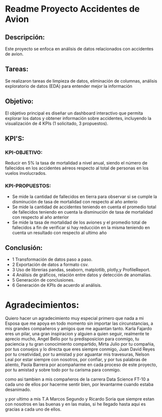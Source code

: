 # Readme Proyecto Accidentes de Avion
## Descripción:
Este proyecto se enfoca en análisis de datos relacionados con accidentes de avion.

## Tareas:
Se realizaron tareas de limpieza de datos, eliminación de columnas, análisis exploratorio de datos (EDA) para entender mejor la información

## Objetivo: 
El objetivo principal es diseñar un dashboard interactivo que permita explorar los datos y obtener información sobre accidentes, incluyendo la visualización de 4 KPIs (1 solicitado, 3 propuestos).

## KPI'S:
### KPI-OBJETIVO:
Reducir en 5% la tasa de mortalidad a nivel anual, siendo el número de fallecidos en los accidentes aéreos respecto al total de personas en los vuelos involucrados.

### KPI-PROPUESTOS:

* Se mide la cantidad de fallecidos en tierra para observar si se cumple la disminución de tasa de mortalidad con respecto al año anterio
* Se mide la cantidad de accidentes teniendo en cuenta el promedio total de fallecidos teniendo en cuenta la disminución de tasa de mortalidad con respecto al año anterior
* Se mide la tasa de mortalidad de los aviones y el promedio total de fallecidos a fin de verificar si hay reducción en la misma teniendo en cuenta un resultado con respecto al ultimo año

## Conclusión:

* 1 Transformación de datos paso a paso.
* 2 Exportación de datos a formato csv.
* 3 Uso de librerias pandas, seaborn, matplotlib, plotly,y  ProfileReport.
* 4 Análisis de gráficos, relación entre datos y detección de anomalías.
* 5 Generación de conclusiones.
* 6 Generación de KPIs de acuerdo al análisis.


# Agradecimientos:
Quiero hacer un agradecimiento muy especial primero que nada a mi Esposa que me apoya en todo momento sin importar las circunstancias, a mis grandes compañeros y amigos que me aguantan tanto. Karla Fajardo eres un pilar, una gran inspiracion y alguien a quien seguir, realmente te aprecio mucho, Angel Bello por tu predisposicion para conmigo, tu paciencia y tu gran conocimiento compartido, Mirta Julio por tu compañia, por tus consejos y lo directa que eres siempre conmigo, Juan David Reyes por tu creatividad, por tu amistad y por aguantar mis travesuras, Nelson Leal por estar siempre con nosotros, por confiar, y por tus palabras de aliento, Paola Barrera por acompañarme en cada proceso de este proyecto, por tu amistad y sobre todo por tu carisma para conmigo.

como asi tambien a mis compañeros de la carrera Data Science FT-10 a cada uno de ellos por hacerme sentir bien, por levantarme cuando estaba desanimado.

y por ultimo a mis T.A Marcos Segundo y Ricardo Soria que siempre estan con nosotros en las buenas y en las malas, si he llegado hasta aqui es gracias a cada uno de ellos.


